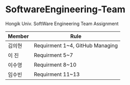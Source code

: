 # SoftwareEngineering-Team
Hongik Univ. SoftWare Engineering Team Assignment

|Member|Rule|
|------|---|
|김의현|Requirment 1~4, GitHub Managing|
|이 진|Requirment 5~7|
|이수영|Requirment 8~10|
|임수빈|Requirment 11~13|
